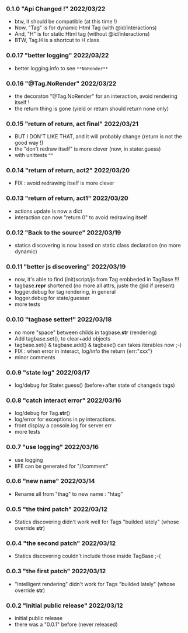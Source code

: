 ### 0.1.0 "Api Changed !" 2022/03/22

 * btw, it should be compatible (at this time !)
 * Now, "Tag" is for dynamic Html Tag (with @id/interactions)
 * And, "H" is for static Html tag (without @id/interactions)
 * BTW, Tag.H is a shortcut to H class

### 0.0.17 "better logging" 2022/03/22

 * better logging.info to see `**NoRender**`

### 0.0.16 "@Tag.NoRender" 2022/03/22

 * the decoraton "@Tag.NoRender" for an interaction, avoid rendering itself !
 * the return thing is gone (yield or return should return none only)

### 0.0.15 "return of return, act final" 2022/03/21

 * BUT I DON'T LIKE THAT, and it will probably change (return is not the good way !)
 * the "don't redraw itself" is more clever (now, in stater.guess)
 * with unittests ^^

### 0.0.14 "return of return, act2" 2022/03/20

 * FIX : avoid redrawing itself is more clever

### 0.0.13 "return of return, act1" 2022/03/20

 * actions.update is now a dict
 * interaction can now "return 0" to avoid redrawing itself

### 0.0.12 "Back to the source" 2022/03/19

 * statics discovering is now based on static class declaration (no more dynamic)

### 0.0.11 "better js discovering" 2022/03/19

 * now, it's able to find (init)script/js from Tag embbeded in TagBase !!!
 * tagbase.__repr__ shortened (no more all attrs, juste the @id if present)
 * logger.debug for tag rendering, in general
 * logger.debug for state/guesser
 * more tests

### 0.0.10 "tagbase setter!" 2022/03/18

 * no more "space" between childs in tagbase.__str__ (rendering)
 * Add tagbase.set(), to clear+add objects
 * tagbase.set() & tagbase.add() & tagbase() can takes iterables now ;-)
 * FIX : when error in interact, log/info the return {err:"xxx"}
 * minor comments

### 0.0.9 "state log" 2022/03/17

 * log/debug for Stater.guess() (before+after state of changeds tags)

### 0.0.8 "catch interact error" 2022/03/16

 * log/debug for Tag.__str__()
 * log/error for exceptions in py interactions.
 * front display a console.log for server err
 * more tests

### 0.0.7 "use logging" 2022/03/16

 * use logging
 * IIFE can be generated for "//comment"

### 0.0.6 "new name" 2022/03/14

 * Rename all from "thag" to new name : "htag"

### 0.0.5 "the third patch" 2022/03/12

 * Statics discovering didn't work well for Tags "builded lately" (whose override __str__)

### 0.0.4 "the second patch" 2022/03/12

 * Statics discovering couldn't include those inside TagBase ;-(

### 0.0.3 "the first patch" 2022/03/12

 * "Intelligent rendering" didn't work for Tags "builded lately" (whose override __str__)

### 0.0.2 "initial public release" 2022/03/12

 * initial public release
 * there was a "0.0.1" before (never released)

